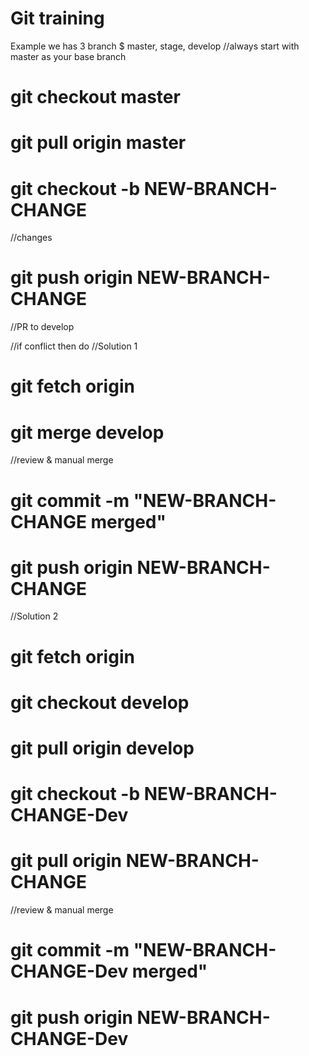 # Git training
Example we has 3 branch
$ master, stage, develop
//always start with master as your base branch
# git checkout master
# git pull origin master
# git checkout -b NEW-BRANCH-CHANGE
//changes 
# git push origin NEW-BRANCH-CHANGE

//PR to develop

//if conflict then do
//Solution 1
# git fetch origin
# git merge develop
//review & manual merge
# git commit -m "NEW-BRANCH-CHANGE merged"
# git push origin NEW-BRANCH-CHANGE

//Solution 2
# git fetch origin
# git checkout develop
# git pull origin develop
# git checkout -b NEW-BRANCH-CHANGE-Dev
# git pull origin NEW-BRANCH-CHANGE
//review & manual merge
# git commit -m "NEW-BRANCH-CHANGE-Dev merged"
# git push origin NEW-BRANCH-CHANGE-Dev
